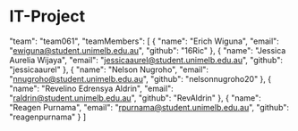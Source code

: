 # IT-Project
"team": "team061",
  "teamMembers": [
    {
      "name": "Erich Wiguna",
      "email": "ewiguna@student.unimelb.edu.au",
      "github": "16Ric"
    },
    {
      "name": "Jessica Aurelia Wijaya",
      "email": "jessicaaurel@student.unimelb.edu.au",
      "github": "jessicaaurel"
    },
    {
      "name": "Nelson Nugroho",
      "email": "nnugroho@student.unimelb.edu.au",
      "github": "nelsonnugroho20"
    },
    {
      "name": "Revelino Edrensya Aldrin",
      "email": "raldrin@student.unimelb.edu.au",
      "github": "RevAldrin"
    },
    {
      "name": "Reagen Purnama",
      "email": "rpurnama@student.unimelb.edu.au",
      "github": "reagenpurnama"
    }
  ]
